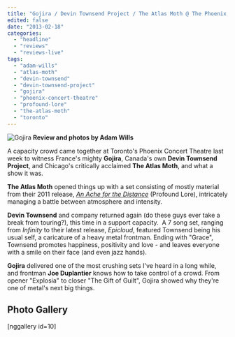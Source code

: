```yaml
---
title: "Gojira / Devin Townsend Project / The Atlas Moth @ The Phoenix, Toronto, ON, February 13, 2013"
edited: false
date: "2013-02-18"
categories:
  - "headline"
  - "reviews"
  - "reviews-live"
tags:
  - "adam-wills"
  - "atlas-moth"
  - "devin-townsend"
  - "devin-townsend-project"
  - "gojira"
  - "phoenix-concert-theatre"
  - "profound-lore"
  - "the-atlas-moth"
  - "toronto"
---
```


![Gojira](http://www.hellbound.ca/wp-content/uploads/2013/02/Gojira07-590x393.jpg) **Review and photos by Adam Wills**

A capacity crowd came together at Toronto's Phoenix Concert Theatre last week to witness France's mighty **Gojira**, Canada's own **Devin Townsend Project**, and Chicago's critically acclaimed **The Atlas Moth**, and what a show it was.

**The Atlas Moth** opened things up with a set consisting of mostly material from their 2011 release, [_An Ache for the Distance_](http://www.hellbound.ca/2011/10/the-atlas-moth-an-ache-for-the-distance/) (Profound Lore), intricately managing a battle between atmosphere and intensity.

**Devin Townsend** and company returned again (do these guys ever take a break from touring?), this time in a support capacity.  A 7 song set, ranging from _Infinity_ to their latest release, _Epicloud_, featured Townsend being his usual self, a caricature of a heavy metal frontman. Ending with "Grace", Townsend promotes happiness, positivity and love - and leaves everyone with a smile on their face (and even jazz hands).

**Gojira** delivered one of the most crushing sets I've heard in a long while, and frontman **Joe Duplantier** knows how to take control of a crowd. From opener "Explosia" to closer "The Gift of Guilt", Gojira showed why they're one of metal's next big things.

## Photo Gallery

\[nggallery id=10\]
